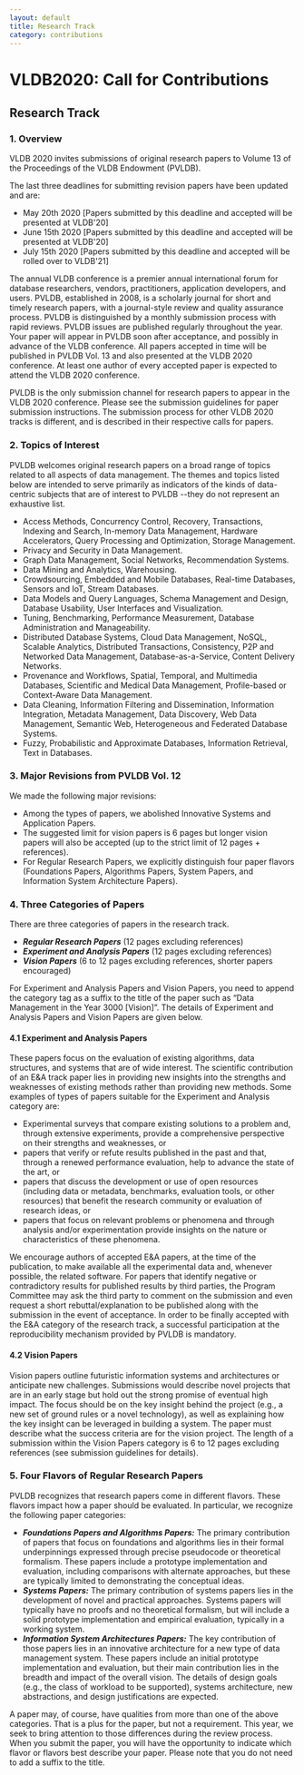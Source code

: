 ```yaml
---
layout: default
title: Research Track
category: contributions
---
```


# VLDB2020: Call for Contributions

## Research Track

### 1. Overview

<div class="updated" x-title="Updated!">
VLDB 2020 invites submissions of original research papers to Volume 13 of the Proceedings of the VLDB Endowment (PVLDB).

The last three deadlines for submitting revision papers have been updated and are:
<ul>
    <li>May 20th 2020 [Papers submitted by this deadline and accepted will be presented at VLDB'20]</li>
    <li>June 15th 2020 [Papers submitted by this deadline and accepted will be presented at VLDB'20]</li>
    <li>July 15th 2020 [Papers submitted by this deadline and accepted will be rolled over to VLDB'21]</li>
</ul>
</div>

The annual VLDB conference is a premier annual international forum for database researchers, vendors, practitioners, application developers, and users. PVLDB, established in 2008, is a scholarly journal for short and timely research papers, with a journal-style review and quality assurance process. PVLDB is distinguished by a monthly submission process with rapid reviews. PVLDB issues are published regularly throughout the year. Your paper will appear in PVLDB soon after acceptance, and possibly in advance of the VLDB conference. All papers accepted in time will be published in PVLDB Vol. 13 and also presented at the VLDB 2020 conference. At least one author of every accepted paper is expected to attend the VLDB 2020 conference.

PVLDB is the only submission channel for research papers to appear in the VLDB 2020 conference. Please see the submission guidelines for paper submission instructions. The submission process for other VLDB 2020 tracks is different, and is described in their respective calls for papers.

### 2. Topics of Interest

PVLDB welcomes original research papers on a broad range of topics related to all aspects of data management. The themes and topics listed below are intended to serve primarily as indicators of the kinds of data-centric subjects that are of interest to PVLDB --they do not represent an exhaustive list.

* Access Methods, Concurrency Control, Recovery, Transactions, Indexing and Search, In-memory Data Management, Hardware Accelerators, Query Processing and Optimization, Storage Management.
* Privacy and Security in Data Management.
* Graph Data Management, Social Networks, Recommendation Systems.
* Data Mining and Analytics, Warehousing.
* Crowdsourcing, Embedded and Mobile Databases, Real-time Databases, Sensors and IoT, Stream Databases.
* Data Models and Query Languages, Schema Management and Design, Database Usability, User Interfaces and Visualization.
* Tuning, Benchmarking, Performance Measurement, Database Administration and Manageability.
* Distributed Database Systems, Cloud Data Management, NoSQL, Scalable Analytics, Distributed Transactions, Consistency, P2P and Networked Data Management, Database-as-a-Service, Content Delivery Networks.
* Provenance and Workflows, Spatial, Temporal, and Multimedia Databases, Scientific and Medical Data Management, Profile-based or Context-Aware Data Management.
* Data Cleaning, Information Filtering and Dissemination, Information Integration, Metadata Management, Data Discovery, Web Data Management, Semantic Web, Heterogeneous and Federated Database Systems.
* Fuzzy, Probabilistic and Approximate Databases, Information Retrieval, Text in Databases.

### 3. Major Revisions from PVLDB Vol. 12

We made the following major revisions:

* Among the types of papers, we abolished Innovative Systems and Application Papers.
* The suggested limit for vision papers is 6 pages but longer vision papers will also be accepted (up to the strict limit of 12 pages + references).
* For Regular Research Papers, we explicitly distinguish four paper flavors (Foundations Papers, Algorithms Papers, System Papers, and Information System Architecture Papers).

### 4. Three Categories of Papers

There are three categories of papers in the research track.

* ***Regular Research Papers*** (12 pages excluding references)
* ***Experiment and Analysis Papers*** (12 pages excluding references)
* ***Vision Papers*** (6 to 12 pages excluding references, shorter papers encouraged)

For Experiment and Analysis Papers and Vision Papers, you need to append the category tag as a suffix to the title of the paper such as “Data Management in the Year 3000 [Vision]”. The details of Experiment and Analysis Papers and Vision Papers are given below.

#### 4.1 Experiment and Analysis Papers

These papers focus on the evaluation of existing algorithms, data structures, and systems that are of wide interest. The scientific contribution of an E&A track paper lies in providing new insights into the strengths and weaknesses of existing methods rather than providing new methods. Some examples of types of papers suitable for the Experiment and Analysis category are:

* Experimental surveys that compare existing solutions to a problem and, through extensive experiments, provide a comprehensive perspective on their strengths and weaknesses, or
* papers that verify or refute results published in the past and that, through a renewed performance evaluation, help to advance the state of the art, or
* papers that discuss the development or use of open resources (including data or metadata, benchmarks, evaluation tools, or other resources) that benefit the research community or evaluation of research ideas, or 
* papers that focus on relevant problems or phenomena and through analysis and/or experimentation provide insights on the nature or characteristics of these phenomena.

We encourage authors of accepted E&A papers, at the time of the publication, to make available all the experimental data and, whenever possible, the related software. For papers that identify negative or contradictory results for published results by third parties, the Program Committee may ask the third party to comment on the submission and even request a short rebuttal/explanation to be published along with the submission in the event of acceptance. In order to be finally accepted with the E&A category of the research track, a successful participation at the reproducibility mechanism provided by PVLDB is mandatory.

#### 4.2 Vision Papers

Vision papers outline futuristic information systems and architectures or anticipate new challenges. Submissions would describe novel projects that are in an early stage but hold out the strong promise of eventual high impact. The focus should be on the key insight behind the project (e.g., a new set of ground rules or a novel technology), as well as explaining how the key insight can be leveraged in building a system. The paper must describe what the success criteria are for the vision project. The length of a submission within the Vision Papers category is 6 to 12 pages excluding references (see submission guidelines for details).

### 5. Four Flavors of Regular Research Papers

PVLDB recognizes that research papers come in different flavors. These flavors impact how a paper should be evaluated. In particular, we recognize the following paper categories:

* ***Foundations Papers and Algorithms Papers:*** The primary contribution of papers that focus on foundations and algorithms lies in their formal underpinnings expressed through precise pseudocode or theoretical formalism. These papers include a prototype implementation and evaluation, including comparisons with alternate approaches, but these are typically limited to demonstrating the conceptual ideas.
* ***Systems Papers:*** The primary contribution of systems papers lies in the development of novel and practical approaches. Systems papers will typically have no proofs and no theoretical formalism, but will include a solid prototype implementation and empirical evaluation, typically in a working system.
* ***Information System Architectures Papers:*** The key contribution of those papers lies in an innovative architecture for a new type of data management system. These papers include an initial prototype implementation and evaluation, but their main contribution lies in the breadth and impact of the overall vision. The details of design goals (e.g., the class of workload to be supported), systems architecture, new abstractions, and design justifications are expected.

A paper may, of course, have qualities from more than one of the above categories. That is a plus for the paper, but not a requirement. This year, we seek to bring attention to those differences during the review process. When you submit the paper, you will have the opportunity to indicate which flavor or flavors best describe your paper. Please note that you do not need to add a suffix to the title.
